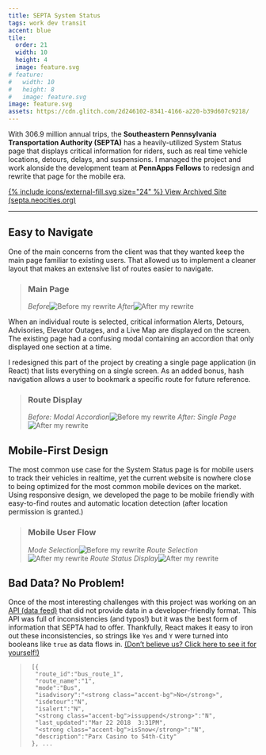 ```yaml
---
title: SEPTA System Status
tags: work dev transit
accent: blue
tile:
  order: 21
  width: 10
  height: 4
  image: feature.svg
# feature:
#   width: 10
#   height: 8
#   image: feature.svg
image: feature.svg
assets: https://cdn.glitch.com/2d246102-8341-4166-a220-b39d607c9218/
---
```


<p class="lead">
  With 306.9 million annual trips, the <strong>Southeastern Pennsylvania Transportation Authority (SEPTA)</strong> has a heavily-utilized System Status page that displays critical information for riders, such as real time vehicle locations, detours, delays, and suspensions. I managed the project and work alonside the development team at <strong>PennApps Fellows</strong> to redesign and rewrite that page for the mobile era.
</p>

<a class="uno button" href="https://septa.neocities.org/" target="_blank">{% include icons/external-fill.svg size="24" %} View Archived Site (septa.neocities.org)</a>

---

## Easy to Navigate

One of the main concerns from the client was that they wanted keep the main page familiar to existing users. That allowed us to implement a cleaner layout that makes an extensive list of routes easier to navigate.

> ### Main Page
>
> <row>
>		<column class="no-margin-bottom"><i>Before</i><img src="{{ page.assets }}septa-home-before.png" alt="Before my rewrite"></column>
>		<column class="no-margin-bottom"><i>After</i><img src="{{ page.assets }}septa-home-after.png" alt="After my rewrite"></column>
>	</row>

When an individual route is selected, critical information Alerts, Detours, Advisories, Elevator Outages, and a Live Map are displayed on the screen. The existing page had a confusing modal containing an accordion that only displayed one section at a time.

I redesigned this part of the project by creating a single page application (in React) that lists everything on a single screen. As an added bonus, hash navigation allows a user to bookmark a specific route for future reference.

> ### Route Display
>
> <row>
>		<column class="no-margin-bottom"><i>Before: Modal Accordion</i><img src="{{ page.assets }}septa-route-before.png" alt="Before my rewrite"></column>
>		<column class="no-margin-bottom"><i>After: Single Page</i><img src="{{ page.assets }}septa-route-after.png" alt="After my rewrite"></column>
>	</row>

## Mobile-First Design

The most common use case for the System Status page is for mobile users to track their vehicles in realtime, yet the current website is nowhere close to being optimized for the most common mobile devices on the market. Using responsive design, we developed the page to be mobile friendly with easy-to-find routes and automatic location detection (after location permission is granted.)

> ### Mobile User Flow
> <row>
>		<column class="no-margin-bottom"><i>Mode Selection</i><img src="{{ page.assets }}septa-mobile-1.png" alt="Before my rewrite"></column>
>		<column class="no-margin-bottom"><i>Route Selection</i><img src="{{ page.assets }}septa-mobile-2.png" alt="After my rewrite"></column>
>		<column class="no-margin-bottom"><i>Route Status Display</i><img src="{{ page.assets }}septa-mobile-3.png" alt="After my rewrite"></column>
>	</row>

## Bad Data? No Problem!

Once of the most interesting challenges with this project was working on an [API (data feed)](https://sidewaysdictionary.com/#/term/api) that did not provide data in a developer-friendly format. This API was full of inconsistencies (and typos!) but it was the best form of information that SEPTA had to offer. Thankfully, React makes it easy to iron out these inconsistencies, so strings like `Yes` and `Y` were turned into booleans like `true` as data flows in. [(Don’t believe us? Click here to see it for yourself!)](https://www3.septa.org/api/Alerts/?dataType=jsonp)

>      [{
>      	"route_id":"bus_route_1",
>      	"route_name":"1",
>      	"mode":"Bus",
>      	"isadvisory":"<strong class="accent-bg">No</strong>",
>      	"isdetour":"N",
>      	"isalert":"N",
>      	"<strong class="accent-bg">issuppend</strong>":"N",
>      	"last_updated":"Mar 22 2018  3:31PM",
>      	"<strong class="accent-bg">isSnow</strong>":"N",
>      	"description":"Parx Casino to 54th-City"
>      }, ...
